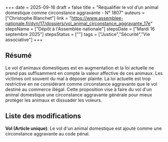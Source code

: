 +++
date = 2025-09-16
draft = false
title = "Requalifier le vol d’un animal domestique comme circonstance aggravante - N° 1807"
auteurs = ["Christophe Blanchet"]
link = "https://www.assemblee-nationale.fr/dyn/17/dossiers/vol_animal_circonstance_aggravante_17e"
stepsName = ["Dépôt à l'Assemblée nationale"]
stepsDate = ["Mardi 16 septembre 2025"]
stepsStatus = [""]
tags = ["Justice","Sécurité","Vie associative"]
+++

## Résumé

Le vol d'animaux domestiques est en augmentation et la loi actuelle ne prend pas suffisamment en compte la valeur affective de ces animaux. Les victimes ont souvent du mal à déposer plainte. La loi actuelle est trop restrictive en ne considérant comme circonstance aggravante que le vol destiné au commerce illégal. Cette proposition vise à faire du vol d'un animal domestique une circonstance aggravante générale pour mieux protéger les animaux et dissuader les voleurs.

## Liste des modifications

**Vol (Article unique)**: Le vol d'un animal domestique est ajouté comme une circonstance aggravante au code pénal.
